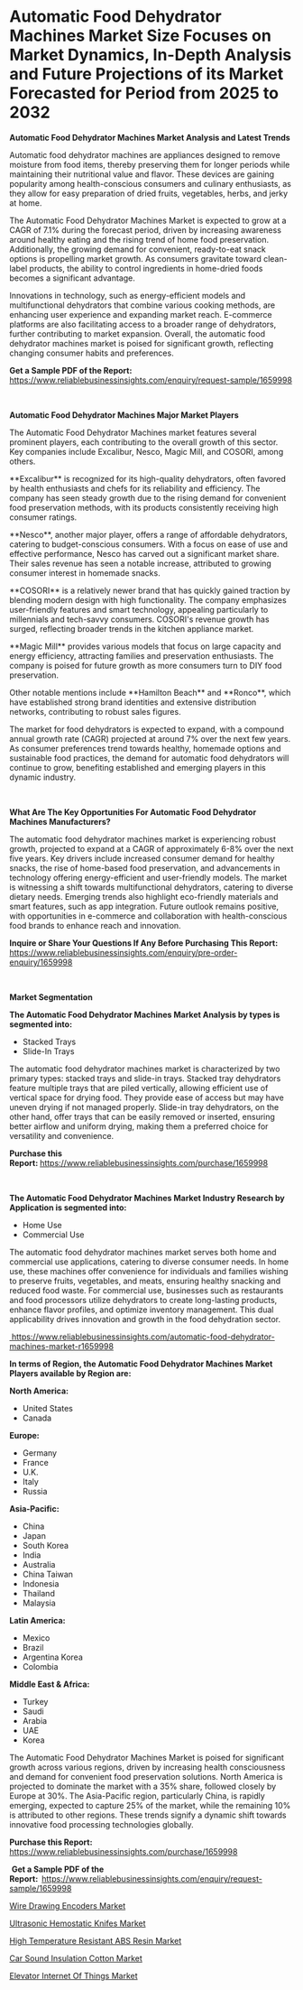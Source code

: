 <p><h1>Automatic Food Dehydrator Machines Market Size Focuses on Market Dynamics, In-Depth Analysis and Future Projections of its Market Forecasted for Period from 2025 to 2032</h1></p><p><strong>Automatic Food Dehydrator Machines Market Analysis and Latest Trends</strong></p>
<p><p>Automatic food dehydrator machines are appliances designed to remove moisture from food items, thereby preserving them for longer periods while maintaining their nutritional value and flavor. These devices are gaining popularity among health-conscious consumers and culinary enthusiasts, as they allow for easy preparation of dried fruits, vegetables, herbs, and jerky at home.</p><p>The Automatic Food Dehydrator Machines Market is expected to grow at a CAGR of 7.1% during the forecast period, driven by increasing awareness around healthy eating and the rising trend of home food preservation. Additionally, the growing demand for convenient, ready-to-eat snack options is propelling market growth. As consumers gravitate toward clean-label products, the ability to control ingredients in home-dried foods becomes a significant advantage.</p><p>Innovations in technology, such as energy-efficient models and multifunctional dehydrators that combine various cooking methods, are enhancing user experience and expanding market reach. E-commerce platforms are also facilitating access to a broader range of dehydrators, further contributing to market expansion. Overall, the automatic food dehydrator machines market is poised for significant growth, reflecting changing consumer habits and preferences.</p></p>
<p><strong>Get a Sample PDF of the Report:&nbsp;</strong> <a href="https://www.reliablebusinessinsights.com/enquiry/request-sample/1659998?utm_campaign=60&utm_medium=2&utm_source=Github&utm_content=ia&utm_term=29032025&utm_id=automatic-food-dehydrator-machines">https://www.reliablebusinessinsights.com/enquiry/request-sample/1659998</a></p>
<p>&nbsp;</p>
<p><strong>Automatic Food Dehydrator Machines Major Market Players</strong></p>
<p><p>The Automatic Food Dehydrator Machines market features several prominent players, each contributing to the overall growth of this sector. Key companies include Excalibur, Nesco, Magic Mill, and COSORI, among others.</p><p>**Excalibur** is recognized for its high-quality dehydrators, often favored by health enthusiasts and chefs for its reliability and efficiency. The company has seen steady growth due to the rising demand for convenient food preservation methods, with its products consistently receiving high consumer ratings.</p><p>**Nesco**, another major player, offers a range of affordable dehydrators, catering to budget-conscious consumers. With a focus on ease of use and effective performance, Nesco has carved out a significant market share. Their sales revenue has seen a notable increase, attributed to growing consumer interest in homemade snacks.</p><p>**COSORI** is a relatively newer brand that has quickly gained traction by blending modern design with high functionality. The company emphasizes user-friendly features and smart technology, appealing particularly to millennials and tech-savvy consumers. COSORI's revenue growth has surged, reflecting broader trends in the kitchen appliance market.</p><p>**Magic Mill** provides various models that focus on large capacity and energy efficiency, attracting families and preservation enthusiasts. The company is poised for future growth as more consumers turn to DIY food preservation.</p><p>Other notable mentions include **Hamilton Beach** and **Ronco**, which have established strong brand identities and extensive distribution networks, contributing to robust sales figures.</p><p>The market for food dehydrators is expected to expand, with a compound annual growth rate (CAGR) projected at around 7% over the next few years. As consumer preferences trend towards healthy, homemade options and sustainable food practices, the demand for automatic food dehydrators will continue to grow, benefiting established and emerging players in this dynamic industry.</p></p>
<p>&nbsp;</p>
<p><strong>What Are The Key Opportunities For Automatic Food Dehydrator Machines Manufacturers?</strong></p>
<p><p>The automatic food dehydrator machines market is experiencing robust growth, projected to expand at a CAGR of approximately 6-8% over the next five years. Key drivers include increased consumer demand for healthy snacks, the rise of home-based food preservation, and advancements in technology offering energy-efficient and user-friendly models. The market is witnessing a shift towards multifunctional dehydrators, catering to diverse dietary needs. Emerging trends also highlight eco-friendly materials and smart features, such as app integration. Future outlook remains positive, with opportunities in e-commerce and collaboration with health-conscious food brands to enhance reach and innovation.</p></p>
<p><strong>Inquire or Share Your Questions If Any Before Purchasing This Report:</strong> <a href="https://www.reliablebusinessinsights.com/enquiry/pre-order-enquiry/1659998?utm_campaign=60&utm_medium=2&utm_source=Github&utm_content=ia&utm_term=29032025&utm_id=automatic-food-dehydrator-machines">https://www.reliablebusinessinsights.com/enquiry/pre-order-enquiry/1659998</a></p>
<p>&nbsp;</p>
<p><strong>Market Segmentation</strong></p>
<p><strong>The Automatic Food Dehydrator Machines Market Analysis by types is segmented into:</strong></p>
<p><ul><li>Stacked Trays</li><li>Slide-In Trays</li></ul></p>
<p><p>The automatic food dehydrator machines market is characterized by two primary types: stacked trays and slide-in trays. Stacked tray dehydrators feature multiple trays that are piled vertically, allowing efficient use of vertical space for drying food. They provide ease of access but may have uneven drying if not managed properly. Slide-in tray dehydrators, on the other hand, offer trays that can be easily removed or inserted, ensuring better airflow and uniform drying, making them a preferred choice for versatility and convenience.</p></p>
<p><strong>Purchase this Report:&nbsp;</strong><a href="https://www.reliablebusinessinsights.com/purchase/1659998?utm_campaign=60&utm_medium=2&utm_source=Github&utm_content=ia&utm_term=29032025&utm_id=automatic-food-dehydrator-machines">https://www.reliablebusinessinsights.com/purchase/1659998</a></p>
<p>&nbsp;</p>
<p><strong>The Automatic Food Dehydrator Machines Market Industry Research by Application is segmented into:</strong></p>
<p><ul><li>Home Use</li><li>Commercial Use</li></ul></p>
<p><p>The automatic food dehydrator machines market serves both home and commercial use applications, catering to diverse consumer needs. In home use, these machines offer convenience for individuals and families wishing to preserve fruits, vegetables, and meats, ensuring healthy snacking and reduced food waste. For commercial use, businesses such as restaurants and food processors utilize dehydrators to create long-lasting products, enhance flavor profiles, and optimize inventory management. This dual applicability drives innovation and growth in the food dehydration sector.</p></p>
<p><a href="https://www.reliablebusinessinsights.com/automatic-food-dehydrator-machines-market-r1659998?utm_campaign=60&utm_medium=2&utm_source=Github&utm_content=ia&utm_term=29032025&utm_id=automatic-food-dehydrator-machines">&nbsp;https://www.reliablebusinessinsights.com/automatic-food-dehydrator-machines-market-r1659998</a></p>
<p><strong>In terms of Region, the Automatic Food Dehydrator Machines Market Players available by Region are:</strong></p>
<p>
    <p> <strong> North America: </strong>
        <ul>
            <li>United States</li>
            <li>Canada</li>
        </ul>
        </p> 
    <p> <strong> Europe: </strong>
        <ul>
            <li>Germany</li>
            <li>France</li>
            <li>U.K.</li>
            <li>Italy</li>
            <li>Russia</li>
        </ul>
        </p> 
    <p> <strong> Asia-Pacific: </strong>
        <ul>
            <li>China</li>
            <li>Japan</li>
            <li>South Korea</li>
            <li>India</li>
            <li>Australia</li>
            <li>China Taiwan</li>
            <li>Indonesia</li>
            <li>Thailand</li>
            <li>Malaysia</li>
        </ul>
        </p> 
    <p> <strong> Latin America: </strong>
        <ul>
            <li>Mexico</li>
            <li>Brazil</li>
            <li>Argentina Korea</li>
            <li>Colombia</li>
        </ul>
        </p> 
    <p> <strong> Middle East & Africa: </strong>
        <ul>
            <li>Turkey</li>
            <li>Saudi</li>
            <li>Arabia</li>
            <li>UAE</li>
            <li>Korea</li>
        </ul>
    </p>
    </p>
<p><p>The Automatic Food Dehydrator Machines Market is poised for significant growth across various regions, driven by increasing health consciousness and demand for convenient food preservation solutions. North America is projected to dominate the market with a 35% share, followed closely by Europe at 30%. The Asia-Pacific region, particularly China, is rapidly emerging, expected to capture 25% of the market, while the remaining 10% is attributed to other regions. These trends signify a dynamic shift towards innovative food processing technologies globally.</p></p>
<p><strong>Purchase this Report: </strong><a href="https://www.reliablebusinessinsights.com/purchase/1659998?utm_campaign=60&utm_medium=2&utm_source=Github&utm_content=ia&utm_term=29032025&utm_id=automatic-food-dehydrator-machines">https://www.reliablebusinessinsights.com/purchase/1659998</a></p>
<p>&nbsp;<strong>Get a Sample PDF of the Report:&nbsp;&nbsp;</strong><a href="https://www.reliablebusinessinsights.com/enquiry/request-sample/1659998?utm_campaign=60&utm_medium=2&utm_source=Github&utm_content=ia&utm_term=29032025&utm_id=automatic-food-dehydrator-machines">https://www.reliablebusinessinsights.com/enquiry/request-sample/1659998</a></p>
<p><strong></strong></p>
<p><p><a href="https://github.com/cavushjla/Market-Research-Report-List-1/blob/main/wire-drawing-encoders-market.md?utm_campaign=60&utm_medium=2&utm_source=Github&utm_content=ia&utm_term=29032025&utm_id=automatic-food-dehydrator-machines">Wire Drawing Encoders Market</a></p><p><a href="https://github.com/coricnzati/Market-Research-Report-List-1/blob/main/ultrasonic-hemostatic-knifes-market.md?utm_campaign=60&utm_medium=2&utm_source=Github&utm_content=ia&utm_term=29032025&utm_id=automatic-food-dehydrator-machines">Ultrasonic Hemostatic Knifes Market</a></p><p><a href="https://github.com/borknyberg/Market-Research-Report-List-1/blob/main/high-temperature-resistant-abs-resin-market.md?utm_campaign=60&utm_medium=2&utm_source=Github&utm_content=ia&utm_term=29032025&utm_id=automatic-food-dehydrator-machines">High Temperature Resistant ABS Resin Market</a></p><p><a href="https://github.com/alrogikrosa/Market-Research-Report-List-1/blob/main/car-sound-insulation-cotton-market.md?utm_campaign=60&utm_medium=2&utm_source=Github&utm_content=ia&utm_term=29032025&utm_id=automatic-food-dehydrator-machines">Car Sound Insulation Cotton Market</a></p><p><a href="https://github.com/mynaoanes/Market-Research-Report-List-1/blob/main/elevator-internet-of-things-market.md?utm_campaign=60&utm_medium=2&utm_source=Github&utm_content=ia&utm_term=29032025&utm_id=automatic-food-dehydrator-machines">Elevator Internet Of Things Market</a></p></p>